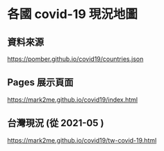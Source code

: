 # 各國 covid-19 現況地圖

## 資料來源
https://pomber.github.io/covid19/countries.json

## Pages 展示頁面
https://mark2me.github.io/covid19/index.html


## 台灣現況 (從 2021-05 )
https://mark2me.github.io/covid19/tw-covid-19.html